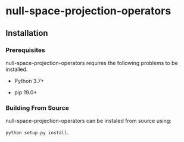 # null-space-projection-operators


## Installation 

### Prerequisites

null-space-projection-operators requires the following problems to be installed.

* Python 3.7+

* pip 19.0+

### Building From Source

null-space-projection-operators can be instaled from source using:

`python setup.py install`.
